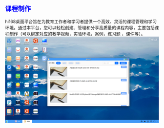 ## <font color='blue'>课程制作</font>
hi168桌面平台旨在为教育工作者和学习者提供一个高效、灵活的课程管理和学习环境。通过本平台，您可以轻松创建、管理和分享高质量的课程内容，主要包括课程制作（可以绑定对应的教学视频，实验环境，案例，练习题 ，课件等）。
![img.png](./help_picture/07_coursemake.png)